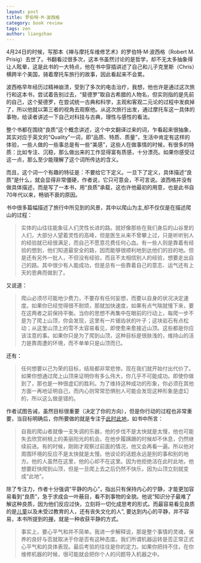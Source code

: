```yaml
---
layout: post
title: 罗伯特·M·波西格
category: book review
tags: zen
author: liangzhao
---
```


4月24日的时候，写那本《禅与摩托车维修艺术》的罗伯特·M·波西格（Robert M. Prisig）去世了。书翻看过很多次，这本书虽然讨论的是哲学，却不无太多抽象得让人眩晕，这是此书的一大特点，他在书中穿插讲述了自己和儿子克里斯（Chris）横跨半个美国，骑着摩托车旅行的故事，因此看起来不会累。

波西格早年经历过精神崩溃，受到了多次的电击治疗，我想，他也许是通过这次旅行和这本书，尝试着告别过去，“斐德罗”取自古希腊的人物名，但实则指的是先前的自己，这个斐德罗，在尝试统一古典和科学，主观和客观二元论的过程中发疯掉了，所以他就以第三者的视角去观察他。从这次旅行出发，通过摩托车这一具体的事物，给读者讲述一下自己对科技与古典，理性与感性的看法。

整个书都在围绕“良质”这个概念讲述，这个中文翻译过来的词，乍看起来很抽象，其实对应于英文的“Quality”一词，即“品质、特质、质量”，生活中肯定有这样的体验，一些人做的一些事总是有一些“美感”，这些人在做事情的时候，有很多的特质：比如专注、沉稳，那么做出来的工作显得富有质感，十分漂亮。如果你感受过这一点，那么至少能理解了这个词所传达的含义。

而且，这个词一个有趣的特征是：不要给它下定义。一旦下了定义，具体描述“良质”是什么，就会显得非常僵硬，作者说，它只可意会，不可言说。波西格并没有做具体描述，而是写了一本书，用“良质”承载，这也许他最初的用意，也是此书自70年代以来，畅销不衰的原因。

书中很多篇幅描述了旅行中所见到的风景，其中以爬山为主,却不仅仅是在描述爬山的过程：

> 实体的山往往能象征人们灵性长进的路。就好像那些在我们身后的山谷里的人们，大部分人望着灵性的高峰，但是医生从来不曾攀上过，只是听听别人的经验就已经很满足，而自己不愿意花费任何心血。有一些人则是靠着有经验的想到，他们知道最安全的路，因而能够很顺利地到达他们的目的地。但是还有另外一批人，不但没有经验，而且不太相信别人的经验，想要走出自己的路。其中很少有人能成功，但是总有一些靠着自己的意志、运气还有上天的恩典而做到了。

又说道：

> 爬山必须尽可能地少费力，不要存有任何妄想，而要以自身的状况决定速度。如果你已经觉得很不耐烦，那就加快速度，如果有点气喘就慢下来，要在这两者之前保持平衡。当你的思想不再集中在眼前的行动上，每爬一步不是为了爬上山顶，你会发现，这里有一片锯齿状的叶子；这块岩石有点松动；从这里山顶上的雪不太容易看见，即使愈来愈接近山顶。这些都是你应该注意的事。如果你只是为了爬到山顶，这种目标是很肤浅的，维持山的活力是靠周遭的环境，而不单单只是山顶而已。

还有：

> 任何想要以己为荣的目标，结局都非常悲惨。现在我们就开始付出代价了。如果你想通过爬上山顶来证明你有多么伟大，你几乎不可能成功。即使你做到了，那也是一种很虚幻的胜利。为了维持这种成功的形象，你必须在其他方面一再地证明自己，而内心则常常恐惧别人可能会发现这种形象是虚幻的，所以这么做是错的。

作者试图告诫，虽然目标很重要（决定了你的方向），但是你行动的过程也非常重要，当目标明确后，你所要做的就是专注于[此时此地][1]，如书中所言：

> 自我的爬山者就像一支失调的乐器，他的步伐不是太快就是太慢，他也可能失去欣赏树梢上的美丽阳光的机会。在他步履蹒跚的时候却不休息，仍然继续前进。有的时候，刚刚才观察过前面的情况，他又会再看一遍。所以他对周围环境的反应不是太快就是太慢。他谈论的话题永远是别的事和别的地方。他的人虽然在这里，他的心却不在这里。因为他拒绝活在此时此地，他想要赶快爬到山顶，但是一旦爬上去之后仍然不快乐，因为山顶立刻就变成“此地”。

除了专注力，作者十分强调“平静的内心”，指出只有保持内心的宁静，才能更加容易看到“良质”，急于求成会一叶蔽目，看不到事物的全貌。他说“知识分子最难了解这种良质，因为他们反应过快，立刻将一切化成思考的形式。而最容易看见良质的是[儿童][2]以及未受过教育的人，还有丧失文化的人”, 要达到内心的平静，并不容易，本书所提到的[禅][3]，就是一种收获平静的方式。

> 事实上，要心平气和并不简单。我进一步解释说，那是整个事情的灵魂，保养的良好与否就取决于你是否有这种态度。我们所谓机器运转是否正常正式心平气和的具体表现。最后考验的往往是你的定力。如果你把持不住，在你维修机器的时候，很可能就会把你个人的问题导入机器之中。




[1]: http://blog.liangzhao.org/life/2014/03/18/create
[2]: http://blog.liangzhao.org/life/2014/06/02/child
[3]: http://blog.liangzhao.org/travel/2013/10/05/wutaishan



